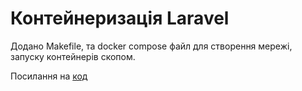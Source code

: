 # Контейнеризація Laravel

Додано Makefile, та docker compose файл для створення мережі, запуску контейнерів скопом.

Посилання на [код](https://github.com/Maxxx00m/docker-laravel/tree/v0.2)
